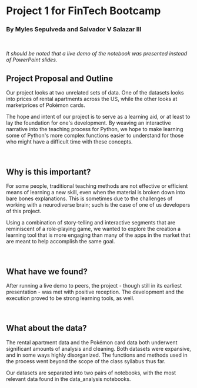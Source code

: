 # Project 1 for FinTech Bootcamp
### By Myles Sepulveda and Salvador V Salazar III
<br>

*It should be noted that a live demo of the notebook was presented instead of PowerPoint slides.*

## Project Proposal and Outline
Our project looks at two unrelated sets of data. One of the datasets looks into prices of rental apartments across the US, while the other looks at marketprices of Pokémon cards.

The hope and intent of our project is to serve as a learning aid, or at least to lay the foundation for one's development. By weaving an interactive narrative into the teaching process for Python, we hope to make learning some of Python's more complex functions easier to understand for those who might have a difficult time with these concepts.

<br>

## Why is this important?
For some people, traditional teaching methods are not effective or efficient means of learning a new skill, even when the material is broken down into bare bones explanations. This is sometimes due to the challenges of working with a neurodiverse brain; such is the case of one of us developers of this project.

Using a combination of story-telling and interactive segments that are reminiscent of a role-playing game, we wanted to explore the creation a learning tool that is more engaging than many of the apps in the market that are meant to help accomplish the same goal.

<br>

## What have we found?
After running a live demo to peers, the project - though still in its earliest presentation - was met with positive reception. The development and the execution proved to be strong learning tools, as well.

<br>

## What about the data?
The rental apartment data and the Pokémon card data both underwent significant amounts of analysis and cleaning. Both datasets were expansive, and in some ways highly disorganized. The functions and methods used in the process went beyond the scope of the class syllabus thus far.

Our datasets are separated into two pairs of notebooks, with the most relevant data found in the data_analysis notebooks.

